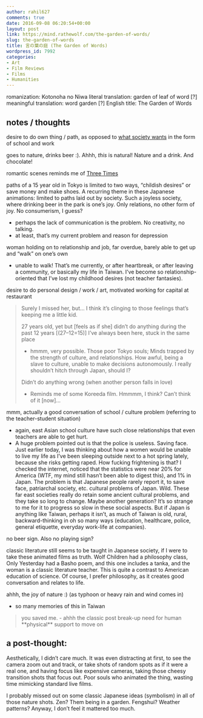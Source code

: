 ```yaml
---
author: rahil627
comments: true
date: 2016-09-08 06:20:54+00:00
layout: post
link: https://mind.rathewolf.com/the-garden-of-words/
slug: the-garden-of-words
title: 言の葉の庭 (The Garden of Words)
wordpress_id: 7992
categories:
- Art
- Film Reviews
- Films
- Humanities
---
```


romanization: Kotonoha no Niwa
literal translation: garden of leaf of word [?]
meaningful translation: word garden [?]
English title: The Garden of Words



## notes / thoughts


desire to do own thing / path, as opposed to [what society wants](https://mind.rathewolf.com/creativity-what-society-needs-and-what-society-wants) in the form of school and work

goes to nature, drinks beer :). Ahhh, _this_ is natural! Nature and a drink. And chocolate!

romantic scenes reminds me of [Three Times](https://en.wikipedia.org/wiki/Three_Times)

paths of a 15 year old in Tokyo is limited to two ways, “childish desires” or save money and make shoes. A recurring theme in these Japanese animations: limited to paths laid out by society. Such a joyless society, where drinking beer in the park is one’s joy. Only relations, no other form of joy. No consumerism, I guess?
- perhaps the lack of communication is the problem. No creativity, no talking.
- at least, that’s my current problem and reason for depression

woman holding on to relationship and job, far overdue, barely able to get up and “walk” on one’s own
- unable to walk! That’s me currently, or after heartbreak, or after leaving a community, or basically my life in Taiwan. I’ve become so relationship-oriented that I’ve lost my childhood desires (not teacher fantasies).

desire to do personal design / work / art, motivated working for capital at restaurant


<blockquote>Surely I missed her, but…
I think it’s clinging to those feelings that’s keeping me a little kid.

27 years old, yet but [feels as if she] didn’t do anything during the past 12 years [(27–12=15)]
I’ve always been here, stuck in the same place
- hmmm, very possible. Those poor Tokyo souls; Minds trapped by the strength of culture, and relationships. How awful, being a slave to culture, unable to make decisions autonomously. I really shouldn’t hitch through Japan, should I?

Didn’t do anything wrong (when another person falls in love)
- Reminds me of some Koreeda film. Hmmmm, I think? Can’t think of it [now]…</blockquote>


mmm, actually a good conversation of school / culture problem (referring to the teacher-student situation)
- again, east Asian school culture have such close relationships that even teachers are able to get hurt.
- A huge problem pointed out is that the police is useless. Saving face. Just earlier today, I was thinking about how a women would be unable to live my life as I’ve been sleeping outside next to a hot spring lately, because she risks getting raped. How fucking frightening is that? I checked the internet, noticed that the statistics were near 20% for America (WTF, my mind still hasn’t been able to digest this), and 1% in Japan. The problem is that Japanese people rarely report it, to save face, patriarchal society, etc. cultural problems of Japan. Wild. These far east societies really do retain some ancient cultural problems, and they take so long to change. Maybe another generation? It’s so strange to me for it to progress so slow in these social aspects. But if Japan is anything like Taiwan, perhaps it isn’t, as much of Taiwan is old, rural, backward-thinking in oh so many ways (education, healthcare, police, general etiquette, everyday work-life at companies).

no beer sign. Also no playing sign?

classic literature still seems to be taught in Japanese society, if I were to take these animated films as truth. Wolf Children had a philosophy class, Only Yesterday had a Basho poem, and this one includes a tanka, and the woman is a classic literature teacher. This is quite a contrast to American education of science. Of course, I prefer philosophy, as it creates good conversation and relates to life.

ahhh, the joy of nature :) (as typhoon or heavy rain and wind comes in)
- so many memories of this in Taiwan


<blockquote>you saved me.
- ahhh the classic post break-up need for human **physical** support to move on</blockquote>





## a post-thought:


Aesthetically, I didn’t care much. It was even distracting at first, to see the camera zoom out and track, or take shots of random spots as if it were a real one, and having focus like expensive cameras, taking those cheesy transition shots that focus out. Poor souls who animated the thing, wasting time mimicking standard live films.

I probably missed out on some classic Japanese ideas (symbolism) in all of those nature shots. Zen? Them being in a garden. Fengshui? Weather patterns? Anyway, I don’t feel it mattered too much.
